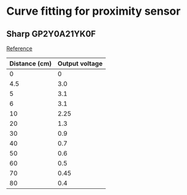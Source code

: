 # Curve fitting for proximity sensor

## Sharp GP2Y0A21YK0F

[Reference](http://www.sharpsma.com/webfm_send/1489)

|Distance (cm)|Output voltage|
|-------------|--------------|
|0            |0             |
|4.5          |3.0           |
|5            |3.1           |
|6            |3.1           |
|10           |2.25          |
|20           |1.3           |
|30           |0.9           |
|40           |0.7           |
|50           |0.6           |
|60           |0.5           |
|70           |0.45          |
|80           |0.4           |
